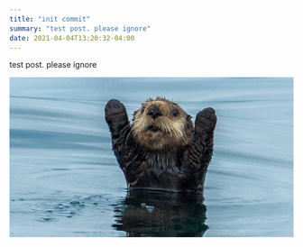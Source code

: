 ```yaml
---
title: "init commit"
summary: "test post. please ignore"
date: 2021-04-04T13:20:32-04:00
---
```


test post. please ignore

![init](/images/init.jpeg)
